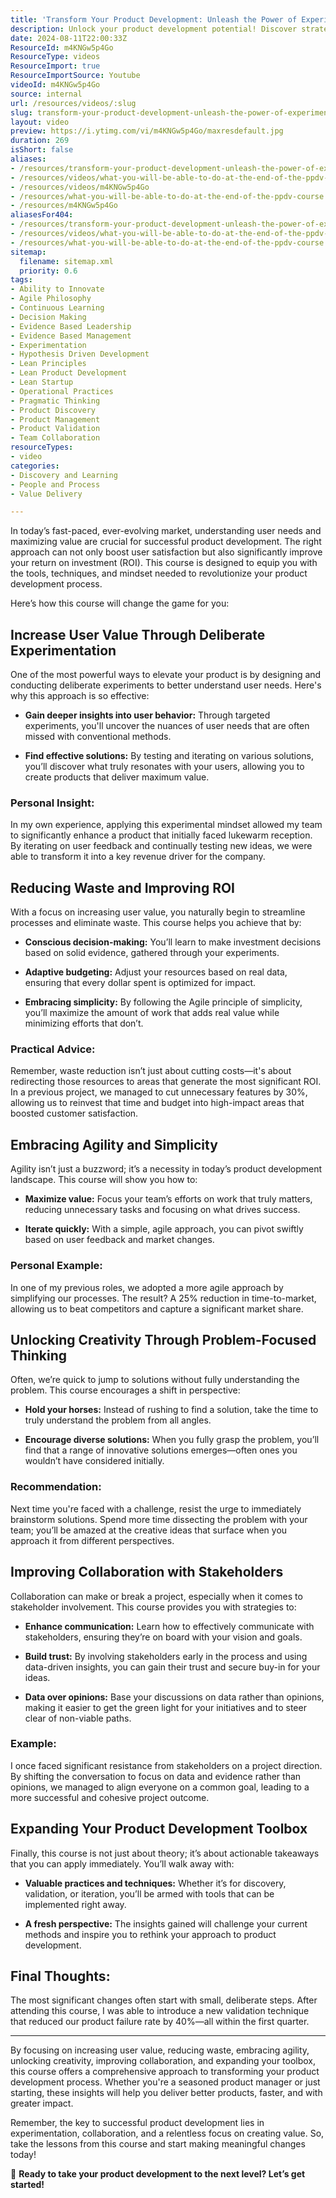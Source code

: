```yaml
---
title: 'Transform Your Product Development: Unleash the Power of Experimentation and Collaboration'
description: Unlock your product development potential! Discover strategies to enhance user value, reduce waste, and foster collaboration in our transformative PPDV course.
date: 2024-08-11T22:00:33Z
ResourceId: m4KNGw5p4Go
ResourceType: videos
ResourceImport: true
ResourceImportSource: Youtube
videoId: m4KNGw5p4Go
source: internal
url: /resources/videos/:slug
slug: transform-your-product-development-unleash-the-power-of-experimentation-and-collaboration
layout: video
preview: https://i.ytimg.com/vi/m4KNGw5p4Go/maxresdefault.jpg
duration: 269
isShort: false
aliases:
- /resources/transform-your-product-development-unleash-the-power-of-experimentation-and-collaboration
- /resources/videos/what-you-will-be-able-to-do-at-the-end-of-the-ppdv-course
- /resources/videos/m4KNGw5p4Go
- /resources/what-you-will-be-able-to-do-at-the-end-of-the-ppdv-course
- /resources/m4KNGw5p4Go
aliasesFor404:
- /resources/transform-your-product-development-unleash-the-power-of-experimentation-and-collaboration
- /resources/videos/what-you-will-be-able-to-do-at-the-end-of-the-ppdv-course
- /resources/what-you-will-be-able-to-do-at-the-end-of-the-ppdv-course
sitemap:
  filename: sitemap.xml
  priority: 0.6
tags:
- Ability to Innovate
- Agile Philosophy
- Continuous Learning
- Decision Making
- Evidence Based Leadership
- Evidence Based Management
- Experimentation
- Hypothesis Driven Development
- Lean Principles
- Lean Product Development
- Lean Startup
- Operational Practices
- Pragmatic Thinking
- Product Discovery
- Product Management
- Product Validation
- Team Collaboration
resourceTypes:
- video
categories:
- Discovery and Learning
- People and Process
- Value Delivery

---
```

In today’s fast-paced, ever-evolving market, understanding user needs and maximizing value are crucial for successful product development. The right approach can not only boost user satisfaction but also significantly improve your return on investment (ROI). This course is designed to equip you with the tools, techniques, and mindset needed to revolutionize your product development process.

Here’s how this course will change the game for you:

## **Increase User Value Through Deliberate Experimentation**

One of the most powerful ways to elevate your product is by designing and conducting deliberate experiments to better understand user needs. Here's why this approach is so effective:

- **Gain deeper insights into user behavior:** Through targeted experiments, you'll uncover the nuances of user needs that are often missed with conventional methods.

- **Find effective solutions:** By testing and iterating on various solutions, you’ll discover what truly resonates with your users, allowing you to create products that deliver maximum value.

### **Personal Insight:**

In my own experience, applying this experimental mindset allowed my team to significantly enhance a product that initially faced lukewarm reception. By iterating on user feedback and continually testing new ideas, we were able to transform it into a key revenue driver for the company.

## **Reducing Waste and Improving ROI**

With a focus on increasing user value, you naturally begin to streamline processes and eliminate waste. This course helps you achieve that by:

- **Conscious decision-making:** You’ll learn to make investment decisions based on solid evidence, gathered through your experiments.

- **Adaptive budgeting:** Adjust your resources based on real data, ensuring that every dollar spent is optimized for impact.

- **Embracing simplicity:** By following the Agile principle of simplicity, you’ll maximize the amount of work that adds real value while minimizing efforts that don’t.

### **Practical Advice:**

Remember, waste reduction isn’t just about cutting costs—it's about redirecting those resources to areas that generate the most significant ROI. In a previous project, we managed to cut unnecessary features by 30%, allowing us to reinvest that time and budget into high-impact areas that boosted customer satisfaction.

## **Embracing Agility and Simplicity**

Agility isn’t just a buzzword; it’s a necessity in today’s product development landscape. This course will show you how to:

- **Maximize value:** Focus your team’s efforts on work that truly matters, reducing unnecessary tasks and focusing on what drives success.

- **Iterate quickly:** With a simple, agile approach, you can pivot swiftly based on user feedback and market changes.

### **Personal Example:**

In one of my previous roles, we adopted a more agile approach by simplifying our processes. The result? A 25% reduction in time-to-market, allowing us to beat competitors and capture a significant market share.

## **Unlocking Creativity Through Problem-Focused Thinking**

Often, we’re quick to jump to solutions without fully understanding the problem. This course encourages a shift in perspective:

- **Hold your horses:** Instead of rushing to find a solution, take the time to truly understand the problem from all angles.

- **Encourage diverse solutions:** When you fully grasp the problem, you’ll find that a range of innovative solutions emerges—often ones you wouldn’t have considered initially.

### **Recommendation:**

Next time you're faced with a challenge, resist the urge to immediately brainstorm solutions. Spend more time dissecting the problem with your team; you’ll be amazed at the creative ideas that surface when you approach it from different perspectives.

## **Improving Collaboration with Stakeholders**

Collaboration can make or break a project, especially when it comes to stakeholder involvement. This course provides you with strategies to:

- **Enhance communication:** Learn how to effectively communicate with stakeholders, ensuring they’re on board with your vision and goals.

- **Build trust:** By involving stakeholders early in the process and using data-driven insights, you can gain their trust and secure buy-in for your ideas.

- **Data over opinions:** Base your discussions on data rather than opinions, making it easier to get the green light for your initiatives and to steer clear of non-viable paths.

### **Example:**

I once faced significant resistance from stakeholders on a project direction. By shifting the conversation to focus on data and evidence rather than opinions, we managed to align everyone on a common goal, leading to a more successful and cohesive project outcome.

## **Expanding Your Product Development Toolbox**

Finally, this course is not just about theory; it’s about actionable takeaways that you can apply immediately. You’ll walk away with:

- **Valuable practices and techniques:** Whether it’s for discovery, validation, or iteration, you’ll be armed with tools that can be implemented right away.

- **A fresh perspective:** The insights gained will challenge your current methods and inspire you to rethink your approach to product development.

## **Final Thoughts:**

The most significant changes often start with small, deliberate steps. After attending this course, I was able to introduce a new validation technique that reduced our product failure rate by 40%—all within the first quarter.

* * *

By focusing on increasing user value, reducing waste, embracing agility, unlocking creativity, improving collaboration, and expanding your toolbox, this course offers a comprehensive approach to transforming your product development process. Whether you're a seasoned product manager or just starting, these insights will help you deliver better products, faster, and with greater impact.

Remember, the key to successful product development lies in experimentation, collaboration, and a relentless focus on creating value. So, take the lessons from this course and start making meaningful changes today!

🚀 **Ready to take your product development to the next level? Let’s get started!**
